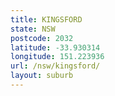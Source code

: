 ```yaml
---
title: KINGSFORD
state: NSW
postcode: 2032
latitude: -33.930314
longitude: 151.223936
url: /nsw/kingsford/
layout: suburb
---
```


